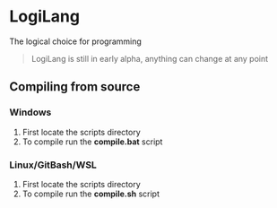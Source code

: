 # LogiLang
The logical choice for programming
> LogiLang is still in early alpha, anything can change at any point

## Compiling from source

### Windows

1. First locate the scripts directory
2. To compile run the **compile.bat** script

### Linux/GitBash/WSL

1. First locate the scripts directory
2. To compile run the **compile.sh** script

